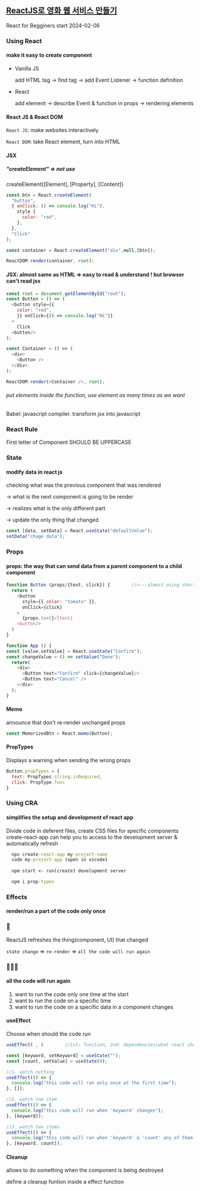 ## [ReactJS로 영화 웹 서비스 만들기](https://nomadcoders.co/react-for-beginners)
React for Begginers
start 2024-02-06 

### Using React
#### make it easy to create component
* Vanilla JS

  add HTML tag -> find tag -> add Event Listener -> function definition

* React

  add element -> describe Event & function in props -> rendering elements

#### React JS & React DOM
`React JS`: make websites interactively

`React DOM`: take React element, turn into HTML

#### JSX
##### "createElement" => not use
createElement([Element], [Property], [Content])

```javascript
const btn = React.createElement(
  "button",
  { onClick: () => console.log("Hi"),
    style {
      color: "red",
    },
  },
  "Click"
);

const container = React.createElement("div",null,[btn]);

ReactDOM.render(container, root);
```

#### JSX: almost same as HTML => easy to read & understand  ! but browser can't read jsx

```javascript
const root = document.getElementById("root");
const Button = () => (
  <button style={{
    color: "red",
    }} onClick={() => console.log("Hi")}
  >
    Click
  <button/>
);

const Container = () => (
  <div>
    <Button />
  </div>
);

ReactDOM.render(<Container />, root);
```
###### put elements inside the function, use element as many times as we want

Babel: javascript compiler. transform jsx into javascript 

### React Rule
First letter of Component SHOULD BE UPPERCASE

### State
#### modify data in react js
checking what was the previous component that was rendered

-> what is the next component is going to be render

-> realizes what is the only different part 

-> update the only thing that changed

```javascript
const [data, setData] = React.useState("defaultValue");
setData("chage data");
```

### Props
#### props: the way that can send data from a parent component to a child component

```javascript
function Button (props/{text, click}) {        //<---almost using shortcuts. props = { object }
  return (
    <button
      style={{ color: "tomato" }},
      onClick={click}
    >
      {props.text}/{text}
    <button/>
  )
}

function App () {
const [value,setValue] = React.useState("Confirm");
const changeValue = () => setValue("Done");
  return(
    <div>
      <Button text="Confirm" click={changeValue}/>
      <Button text="Cancel" />
    </div>
  );
}
```

#### Memo
announce that don't re-render unchanged props
```javascript
const MemorizedBtn = React.memo(Button);
```

#### PropTypes
Displays a warning when sending the wrong props
```javascript
Button.propTypes = {
  text: PropTypes.string.isRequired,
  click: PropType.func
}
```

### Using CRA
#### simplifies the setup and development of react app
Divide code in deferent files, create CSS files for specific components
create-react-app can help you to access to the development server & automatically refresh

```bat
  npx create-react-app my-project-name
  code my-project-app (open in vscode)
  
  npm start <- run(create) development server

  npm i prop-types
```

### Effects
#### render/run a part of the code only once
### 👼

ReactJS refreshes the thing(component, UI) that changed

 `state change` => `re-render` => `all the code will run again`


### 🤔🤔🤔
#### all the code will run again
1. want to run the code only one time at the start
2. want to run the code on a specific time
3. want to run the code on a specific data in a component changes

#### useEffect
Choose when should the code run

```javascript
useEffect( , )        //1st: function, 2nd: dependencies(what react should watch to update)

const [keyword, setKeyword] = useState("");
const [count, setValue] = useState(0);

//1. watch nothing
useEffect(() => {
  console.log("this code will run only once at the first time");
}, []);

//2. watch one item
useEffect(() => {
  console.log("this code will run when 'keyword' changes");
}, [keyword]);

//3. watch two items
useEffect(() => {
  console.log("this code will run when 'keyword' & 'count' any of them changes");
}, [keyword, count]);
```

#### Cleanup
allows to do something when the component is being destroyed

define a cleanup funtion inside a effect function
